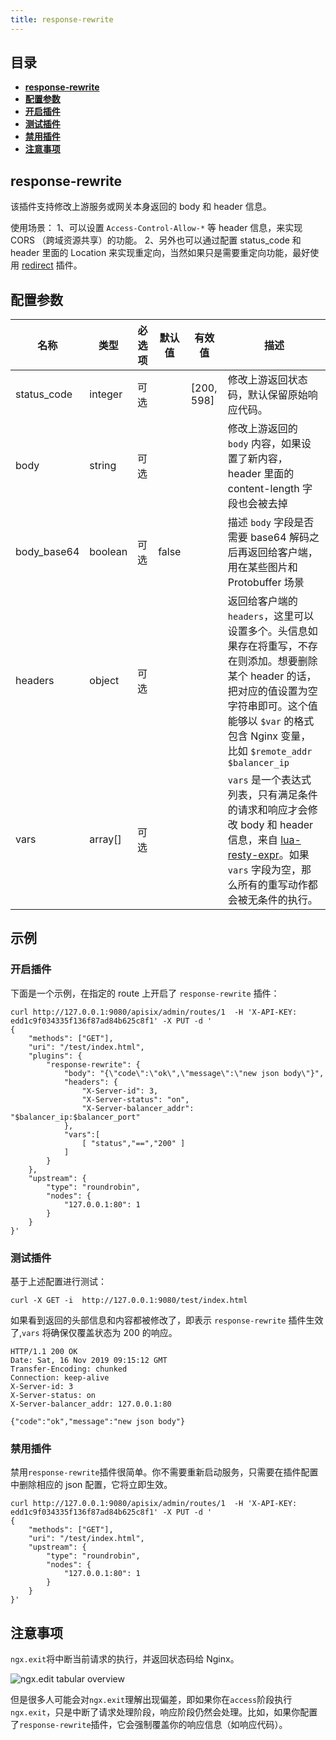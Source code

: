 ```yaml
---
title: response-rewrite
---
```


<!--
#
# Licensed to the Apache Software Foundation (ASF) under one or more
# contributor license agreements.  See the NOTICE file distributed with
# this work for additional information regarding copyright ownership.
# The ASF licenses this file to You under the Apache License, Version 2.0
# (the "License"); you may not use this file except in compliance with
# the License.  You may obtain a copy of the License at
#
#     http://www.apache.org/licenses/LICENSE-2.0
#
# Unless required by applicable law or agreed to in writing, software
# distributed under the License is distributed on an "AS IS" BASIS,
# WITHOUT WARRANTIES OR CONDITIONS OF ANY KIND, either express or implied.
# See the License for the specific language governing permissions and
# limitations under the License.
#
-->

## 目录

- [**response-rewrite**](#response-rewrite)
- [**配置参数**](#配置参数)
- [**开启插件**](#开启插件)
- [**测试插件**](#测试插件)
- [**禁用插件**](#禁用插件)
- [**注意事项**](#注意事项)

## response-rewrite

该插件支持修改上游服务或网关本身返回的 body 和 header 信息。

使用场景：
1、可以设置 `Access-Control-Allow-*` 等 header 信息，来实现 CORS （跨域资源共享）的功能。
2、另外也可以通过配置 status_code 和 header 里面的 Location 来实现重定向，当然如果只是需要重定向功能，最好使用 [redirect](redirect.md) 插件。

## 配置参数

| 名称        | 类型    | 必选项 | 默认值 | 有效值     | 描述                                                                                                                                   |
| ----------- | ------- | ------ | ------ | ---------- | -------------------------------------------------------------------------------------------------------------------------------------- |
| status_code | integer | 可选   |        | [200, 598] | 修改上游返回状态码，默认保留原始响应代码。                                                                                             |
| body        | string  | 可选   |        |            | 修改上游返回的 `body` 内容，如果设置了新内容，header 里面的 content-length 字段也会被去掉                                              |
| body_base64 | boolean | 可选   | false  |            | 描述 `body` 字段是否需要 base64 解码之后再返回给客户端，用在某些图片和 Protobuffer 场景                                                |
| headers     | object  | 可选   |        |            | 返回给客户端的 `headers`，这里可以设置多个。头信息如果存在将重写，不存在则添加。想要删除某个 header 的话，把对应的值设置为空字符串即可。这个值能够以 `$var` 的格式包含 Nginx 变量，比如 `$remote_addr $balancer_ip` |
| vars        | array[] | 可选   |        |            | `vars` 是一个表达式列表，只有满足条件的请求和响应才会修改 body 和 header 信息，来自 [lua-resty-expr](https://github.com/api7/lua-resty-expr#operator-list)。如果 `vars` 字段为空，那么所有的重写动作都会被无条件的执行。 |

## 示例

### 开启插件

下面是一个示例，在指定的 route 上开启了 `response-rewrite` 插件：

```shell
curl http://127.0.0.1:9080/apisix/admin/routes/1  -H 'X-API-KEY: edd1c9f034335f136f87ad84b625c8f1' -X PUT -d '
{
    "methods": ["GET"],
    "uri": "/test/index.html",
    "plugins": {
        "response-rewrite": {
            "body": "{\"code\":\"ok\",\"message\":\"new json body\"}",
            "headers": {
                "X-Server-id": 3,
                "X-Server-status": "on",
                "X-Server-balancer_addr": "$balancer_ip:$balancer_port"
            },
            "vars":[
                [ "status","==","200" ]
            ]
        }
    },
    "upstream": {
        "type": "roundrobin",
        "nodes": {
            "127.0.0.1:80": 1
        }
    }
}'
```

### 测试插件

基于上述配置进行测试：

```shell
curl -X GET -i  http://127.0.0.1:9080/test/index.html
```

如果看到返回的头部信息和内容都被修改了，即表示 `response-rewrite` 插件生效了,`vars` 将确保仅覆盖状态为 200 的响应。

```shell
HTTP/1.1 200 OK
Date: Sat, 16 Nov 2019 09:15:12 GMT
Transfer-Encoding: chunked
Connection: keep-alive
X-Server-id: 3
X-Server-status: on
X-Server-balancer_addr: 127.0.0.1:80

{"code":"ok","message":"new json body"}
```

### 禁用插件

禁用`response-rewrite`插件很简单。你不需要重新启动服务，只需要在插件配置中删除相应的 json 配置，它将立即生效。

```shell
curl http://127.0.0.1:9080/apisix/admin/routes/1  -H 'X-API-KEY: edd1c9f034335f136f87ad84b625c8f1' -X PUT -d '
{
    "methods": ["GET"],
    "uri": "/test/index.html",
    "upstream": {
        "type": "roundrobin",
        "nodes": {
            "127.0.0.1:80": 1
        }
    }
}'
```

## 注意事项

`ngx.exit`将中断当前请求的执行，并返回状态码给 Nginx。

![ngx.edit tabular overview](https://cdn.jsdelivr.net/gh/Miss-you/img/picgo/20201113010623.png)

但是很多人可能会对`ngx.exit`理解出现偏差，即如果你在`access`阶段执行`ngx.exit`，只是中断了请求处理阶段，响应阶段仍然会处理。比如，如果你配置了`response-rewrite`插件，它会强制覆盖你的响应信息（如响应代码）。
